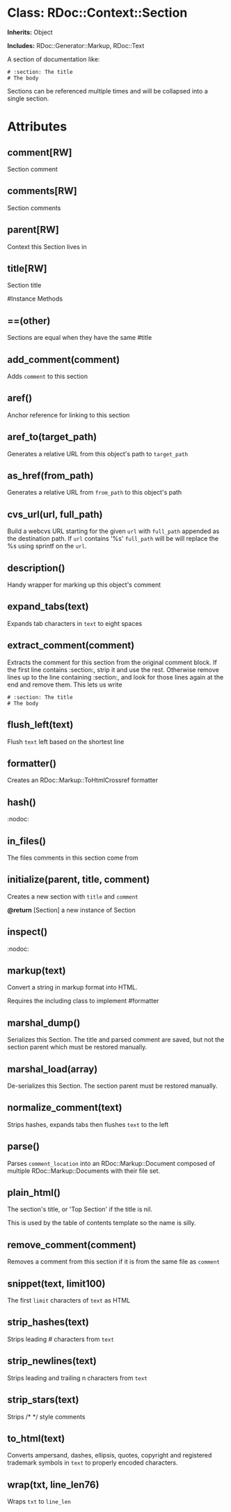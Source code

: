 # Class: RDoc::Context::Section
**Inherits:** Object
    
**Includes:** RDoc::Generator::Markup, RDoc::Text
  

A section of documentation like:

    # :section: The title
    # The body

Sections can be referenced multiple times and will be collapsed into a single
section.


# Attributes
## comment[RW] [](#attribute-i-comment)
Section comment

## comments[RW] [](#attribute-i-comments)
Section comments

## parent[RW] [](#attribute-i-parent)
Context this Section lives in

## title[RW] [](#attribute-i-title)
Section title


#Instance Methods
## ==(other) [](#method-i-==)
Sections are equal when they have the same #title

## add_comment(comment) [](#method-i-add_comment)
Adds `comment` to this section

## aref() [](#method-i-aref)
Anchor reference for linking to this section

## aref_to(target_path) [](#method-i-aref_to)
Generates a relative URL from this object's path to `target_path`

## as_href(from_path) [](#method-i-as_href)
Generates a relative URL from `from_path` to this object's path

## cvs_url(url, full_path) [](#method-i-cvs_url)
Build a webcvs URL starting for the given `url` with `full_path` appended as
the destination path.  If `url` contains '%s' `full_path` will be will replace
the %s using sprintf on the `url`.

## description() [](#method-i-description)
Handy wrapper for marking up this object's comment

## expand_tabs(text) [](#method-i-expand_tabs)
Expands tab characters in `text` to eight spaces

## extract_comment(comment) [](#method-i-extract_comment)
Extracts the comment for this section from the original comment block. If the
first line contains :section:, strip it and use the rest. Otherwise remove
lines up to the line containing :section:, and look for those lines again at
the end and remove them. This lets us write

    # :section: The title
    # The body

## flush_left(text) [](#method-i-flush_left)
Flush `text` left based on the shortest line

## formatter() [](#method-i-formatter)
Creates an RDoc::Markup::ToHtmlCrossref formatter

## hash() [](#method-i-hash)
:nodoc:

## in_files() [](#method-i-in_files)
The files comments in this section come from

## initialize(parent, title, comment) [](#method-i-initialize)
Creates a new section with `title` and `comment`

**@return** [Section] a new instance of Section

## inspect() [](#method-i-inspect)
:nodoc:

## markup(text) [](#method-i-markup)
Convert a string in markup format into HTML.

Requires the including class to implement #formatter

## marshal_dump() [](#method-i-marshal_dump)
Serializes this Section.  The title and parsed comment are saved, but not the
section parent which must be restored manually.

## marshal_load(array) [](#method-i-marshal_load)
De-serializes this Section.  The section parent must be restored manually.

## normalize_comment(text) [](#method-i-normalize_comment)
Strips hashes, expands tabs then flushes `text` to the left

## parse() [](#method-i-parse)
Parses `comment_location` into an RDoc::Markup::Document composed of multiple
RDoc::Markup::Documents with their file set.

## plain_html() [](#method-i-plain_html)
The section's title, or 'Top Section' if the title is nil.

This is used by the table of contents template so the name is silly.

## remove_comment(comment) [](#method-i-remove_comment)
Removes a comment from this section if it is from the same file as `comment`

## snippet(text, limit100) [](#method-i-snippet)
The first `limit` characters of `text` as HTML

## strip_hashes(text) [](#method-i-strip_hashes)
Strips leading # characters from `text`

## strip_newlines(text) [](#method-i-strip_newlines)
Strips leading and trailing n characters from `text`

## strip_stars(text) [](#method-i-strip_stars)
Strips /* */ style comments

## to_html(text) [](#method-i-to_html)
Converts ampersand, dashes, ellipsis, quotes, copyright and registered
trademark symbols in `text` to properly encoded characters.

## wrap(txt, line_len76) [](#method-i-wrap)
Wraps `txt` to `line_len`

